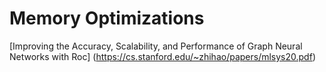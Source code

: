 # Memory Optimizations
[Improving the Accuracy, Scalability, and Performance of Graph Neural Networks with Roc] (https://cs.stanford.edu/~zhihao/papers/mlsys20.pdf)
